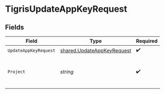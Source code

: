 # TigrisUpdateAppKeyRequest


## Fields

| Field                                                                           | Type                                                                            | Required                                                                        | Description                                                                     |
| ------------------------------------------------------------------------------- | ------------------------------------------------------------------------------- | ------------------------------------------------------------------------------- | ------------------------------------------------------------------------------- |
| `UpdateAppKeyRequest`                                                           | [shared.UpdateAppKeyRequest](../../../pkg/models/shared/updateappkeyrequest.md) | :heavy_check_mark:                                                              | N/A                                                                             |
| `Project`                                                                       | *string*                                                                        | :heavy_check_mark:                                                              | project name -  this is not allowed to update                                   |